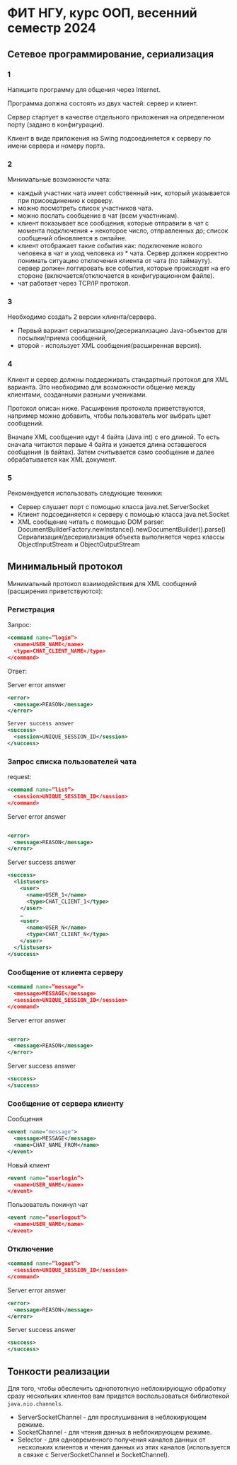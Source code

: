 # ФИТ НГУ, курс ООП, весенний семестр 2024

## Сетевое программирование, сериализация

### 1

Напишите программу для общения через Internet.

Программа должна состоять из двух частей: сервер и клиент.

Сервер стартует в качестве отдельного приложения на определенном порту (задано в конфигурации).

Клиент в виде приложения на Swing подсоединяется к серверу по имени сервера и номеру порта.

### 2

Минимальные возможности чата:

- каждый участник чата имеет собственный ник, который указывается при присоединению к серверу.
- можно посмотреть список участников чата.
- можно послать сообщение в чат (всем участникам).
- клиент показывает все сообщения, которые отправили в чат с момента подключения + некоторое число, отправленных до; список сообщений обновляется в онлайне.
- клиент отображает такие события как: подключение нового человека в чат и уход человека из \* чата. Сервер должен корректно понимать ситуацию отключения клиента от чата (по таймауту).
  сервер должен логгировать все события, которые происходят на его стороне (включается/отключается в конфигурационном файле).
- чат работает через TCP/IP протокол.

### 3

Необходимо создать 2 версии клиента/сервера.

- Первый вариант сериализацию/десериализацию Java-объектов для посылки/приема сообщений,
- второй - использует XML сообщения(расширенная версия).

### 4

Клиент и сервер должны поддерживать стандартный протокол для XML варианта.
Это необходимо для возможности общение между клиентами, созданными разными учениками.

Протокол описан ниже. Расширения протокола приветствуются, например можно добавить, чтобы пользователь мог выбрать цвет сообщений.

Вначале XML сообщения идут 4 байта (Java int) с его длиной. То есть сначала читаются первые 4 байта и узнается длина оставшегося сообщения (в байтах).
Затем считывается само сообщение и далее обрабатывается как XML документ.

### 5

Рекомендуется использовать следующие техники:

- Сервер слушает порт с помощью класса java.net.ServerSocket
- Клиент подсоединяется к серверу с помощью класса java.net.Socket
- XML сообщение читать с помощью DOM parser:
  DocumentBuilderFactory.newInstance().newDocumentBuilder().parse()
  Сериализация/десериализация объекта выполняется через классы ObjectInputStream и ObjectOutputStream

## Минимальный протокол

Минимальный протокол взаимодействия для XML сообщений (расширения приветствуются):

### Регистрация

Запрос:

```xml
<command name=”login”>
  <name>USER_NAME</name>
  <type>CHAT_CLIENT_NAME</type>
</command>
```

Ответ:

Server error answer

```xml
<error>
  <message>REASON</message>
</error>
```

```xml
Server success answer
<success>
  <session>UNIQUE_SESSION_ID</session>
</success>
```

### Запрос списка пользователей чата

request:

```xml
<command name=”list”>
  <session>UNIQUE_SESSION_ID</session>
</command>
```

Server error answer

```xml

<error>
  <message>REASON</message>
</error>
```

Server success answer

```xml
<success>
  <listusers>
    <user>
      <name>USER_1</name>
      <type>CHAT_CLIENT_1</type>
    </user>
    …
    <user>
      <name>USER_N</name>
      <type>CHAT_CLIENT_N</type>
    </user>
  </listusers>
</success>
```

### Сообщение от клиента серверу

```xml
<command name=”message”>
  <message>MESSAGE</message>
  <session>UNIQUE_SESSION_ID</session>
</command>
```

Server error answer

```xml

<error>
  <message>REASON</message>
</error>
```

Server success answer

```xml
<success>
</success>
```

### Сообщение от сервера клиенту

Сообщения

```xml
<event name="message">
  <message>MESSAGE</message>
  <name>CHAT_NAME_FROM</name>
</event>
```

Новый клиент

```xml
<event name=”userlogin”>
  <name>USER_NAME</name>
</event>
```

Пользователь покинул чат

```xml
<event name=”userlogout”>
  <name>USER_NAME</name>
</event>
```

### Отключение

```xml
<command name=”logout”>
  <session>UNIQUE_SESSION_ID</session>
</command>
```

Server error answer

```xml
<error>
  <message>REASON</message>
</error>
```

Server success answer

```xml
<success>
</success>
```

## Тонкости реализации

Для того, чтобы обеспечить однопотопную неблокирующую обработку сразу нескольких клиентов вам придется воспользоваться библиотекой `java.nio.channels`.

- ServerSocketChannel - для прослушивания в неблокирующем режиме.
- SocketChannel - для чтения данных в неблокирующем режиме.
- Selector - для одновременного получения каналов данных от нескольких клиентов и чтения данных из этих каналов (используется в связке с ServerSocketChannel и SocketChannel).